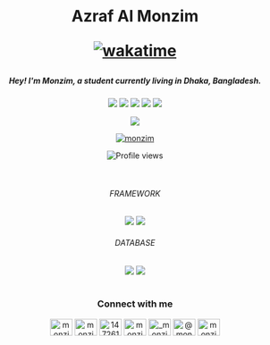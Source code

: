 <h5 align="center"><b align="center"><img style='height: 10; width: 40%; object-fit: fit'
src="https://media.giphy.com/media/Wj7lNjMNDxSmc/giphy.gif"></b></h5>
<h1 align="center"><b>Azraf Al Monzim

[![wakatime](https://wakatime.com/badge/user/4de035b5-4b65-4ee4-8510-086ef8f867ce.svg)](https://wakatime.com/@4de035b5-4b65-4ee4-8510-086ef8f867ce)</b></h1>



<h5 align="center"> Hey! I'm Monzim, a student currently living in Dhaka, Bangladesh.</h5>

<div align="center">
  <img src="https://img.shields.io/badge/dart-%230175C2.svg?style=for-the-badge&logo=dart&logoColor=white">
  <img src="https://img.shields.io/badge/java-%23ED8B00.svg?style=for-the-badge&logo=java&logoColor=white">
  <img src="https://img.shields.io/badge/lua-%232C2D72.svg?style=for-the-badge&logo=lua&logoColor=white">
  <img src="https://img.shields.io/badge/javascript-%23323330.svg?style=for-the-badge&logo=javascript&logoColor=%23F7DF1E">
  <img src="https://img.shields.io/badge/typescript-%23007ACC.svg?style=for-the-badge&logo=typescript&logoColor=white">
</div>
<p>
<div align="center" >
<img src="https://img.shields.io/badge/From%20Hello%20World%20I've%20Written-229%20Thousand%20lines%20of%20code-00A98F?style=social">
</div>
<p>
<p align="center"> <a href="https://twitter.com/monzim" target="blank"><img src="https://img.shields.io/twitter/follow/monzim?logo=twitter&style=for-the-badge" alt="monzim" /></a>

<div align="center">
  
  ![Profile views](https://gpvc.arturio.dev/monzim)</div>
</p><br>

<div align="center">
<h6>FRAMEWORK</h6> 
<img src="https://img.shields.io/badge/Flutter-%2302569B.svg?style=for-the-badge&logo=Flutter&logoColor=white">
<img src="https://img.shields.io/badge/angular-%23DD0031.svg?style=for-the-badge&logo=angular&logoColor=white">
<h6>DATABASE</h6>
<img src="https://img.shields.io/badge/MongoDB-%234ea94b.svg?style=for-the-badge&logo=mongodb&logoColor=white">
<img src="https://img.shields.io/badge/firebase-%23039BE5.svg?style=for-the-badge&logo=firebase">
</div>
<br>


<h3 align="center">Connect with me</h3>
<p align="center">
<a href="https://twitter.com/monzim" target="blank"><img align="center" src="https://raw.githubusercontent.com/rahuldkjain/github-profile-readme-generator/master/src/images/icons/Social/twitter.svg" alt="monzim" height="30" width="40" /></a>
<a href="https://linkedin.com/in/monzim" target="blank"><img align="center" src="https://raw.githubusercontent.com/rahuldkjain/github-profile-readme-generator/master/src/images/icons/Social/linked-in-alt.svg" alt="monzim" height="30" width="40" /></a>
<a href="https://stackoverflow.com/users/14726120" target="blank"><img align="center" src="https://raw.githubusercontent.com/rahuldkjain/github-profile-readme-generator/master/src/images/icons/Social/stack-overflow.svg" alt="14726120" height="30" width="40" /></a>
<a href="https://fb.com/Azraf.Monzim" target="blank"><img align="center" src="https://raw.githubusercontent.com/rahuldkjain/github-profile-readme-generator/master/src/images/icons/Social/facebook.svg" alt="monzim" height="30" width="40" /></a>
<a href="https://instagram.com/_monzim" target="blank"><img align="center" src="https://raw.githubusercontent.com/rahuldkjain/github-profile-readme-generator/master/src/images/icons/Social/instagram.svg" alt="_monzim" height="30" width="40" /></a>
<a href="https://hashnode.com/@monzim" target="blank"><img align="center" src="https://raw.githubusercontent.com/rahuldkjain/github-profile-readme-generator/master/src/images/icons/Social/hashnode.svg" alt="@monzim" height="30" width="40" /></a>
<a href="https://www.youtube.com/c/monzim" target="blank"><img align="center" src="https://raw.githubusercontent.com/rahuldkjain/github-profile-readme-generator/master/src/images/icons/Social/youtube.svg" alt="monzim" height="30" width="40" /></a>
</p>
